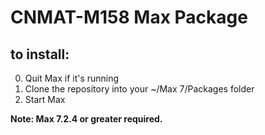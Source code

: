 # CNMAT-M158 Max Package

## to install:

0. Quit Max if it's running
1. Clone the repository into your ~/Max 7/Packages folder
2. Start Max

**Note: Max 7.2.4 or greater required.**
